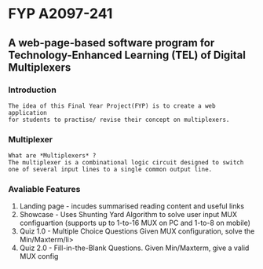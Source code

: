 # FYP A2097-241
## A web-page-based software program for Technology-Enhanced Learning (TEL) of Digital Multiplexers

### Introduction
    The idea of this Final Year Project(FYP) is to create a web application 
    for students to practise/ revise their concept on multiplexers.

### Multiplexer
    What are *Multiplexers* ?
    The multiplexer is a combinational logic circuit designed to switch 
    one of several input lines to a single common output line.

### Avaliable Features
<ol>
    <li>Landing page - incudes summarised reading content and useful links</li>
    <li>Showcase - Uses Shunting Yard Algorithm to solve user input MUX configuartion (supports up to 1-to-16 MUX on PC and 1-to-8 on mobile)</li>
    <li>Quiz 1.0 - Multiple Choice Questions Given MUX configuration, solve the Min/Maxterm/li>
    <li>Quiz 2.0 - Fill-in-the-Blank Questions. Given Min/Maxterm, give a valid MUX config</li>
</ol>

